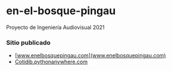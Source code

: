 # en-el-bosque-pingau
Proyecto de Ingeniería Audiovisual 2021

### Sitio publicado
* [www.enelbosquepingau.com](www.enelbosquepingau.com)
* [Cotidib.pythonanywhere.com](Cotidib.pythonanywhere.com)
